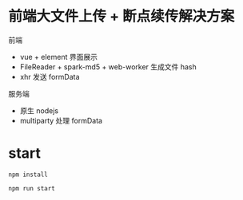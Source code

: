 # 前端大文件上传 + 断点续传解决方案

前端
* vue + element 界面展示
* FileReader + spark-md5 + web-worker 生成文件 hash
* xhr 发送 formData

服务端
* 原生 nodejs
* multiparty 处理 formData

# start

```
npm install
```

```
npm run start
```
